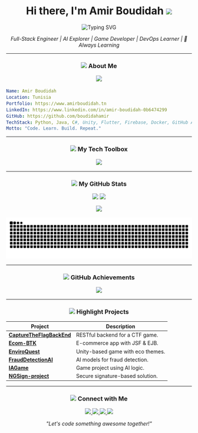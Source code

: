 <h1 align="center">
  Hi there, I'm Amir Boudidah <img src="https://media.giphy.com/media/hvRJCLFzcasrR4ia7z/giphy.gif" width="30px"/>
</h1>

<p align="center">
  <img src="https://readme-typing-svg.demolab.com?font=Fira+Code&size=24&duration=3000&pause=1000&color=00F7FF&center=true&vCenter=true&width=450&lines=Hi+I'm+Amir+Boudidah;Software+Engineer;Unity+%26+Flutter+Dev;DevOps+%7C+Cloud+Explorer;Creative+Problem+Solver" alt="Typing SVG" />
</p>

<p align="center">
  <em>Full-Stack Engineer | AI Explorer | Game Developer | DevOps Learner | 🚀 Always Learning</em>
</p>

---

<h3 align="center"><img src="https://media.giphy.com/media/fvN04Tdk3Imas/giphy.gif" width="35"/> About Me</h3>

<p align="center">
  <img src="https://readme-typing-svg.demolab.com?font=Roboto+Mono&size=18&duration=4000&pause=1000&color=F59E0B&center=true&vCenter=true&width=600&lines=Backend+Engineer+with+a+love+for+automation;Unity+Game+Dev+%7C+Flutter+Mobile+Builder;Building+cool+things+since+day+one..." />
</p>

```yaml
Name: Amir Boudidah
Location: Tunisia
Portfolio: https://www.amirboudidah.tn
LinkedIn: https://www.linkedin.com/in/amir-boudidah-0b6474299
GitHub: https://github.com/boudidahamir
TechStack: Python, Java, C#, Unity, Flutter, Firebase, Docker, GitHub Actions
Motto: "Code. Learn. Build. Repeat."
```

---

<h3 align="center"><img src="https://media.giphy.com/media/LMt9638dO8dftAjtco/giphy.gif" width="35"/> My Tech Toolbox</h3>

<p align="center">
  <img src="https://skillicons.dev/icons?i=python,java,cs,flutter,unity,javascript,docker,firebase,git" />
</p>

---

<h3 align="center"><img src="https://media.giphy.com/media/QssGEmpkyEOhBCb7e1/giphy.gif" width="35"/> My GitHub Stats</h3>

<p align="center">
  <img src="https://github-readme-stats.vercel.app/api?username=boudidahamir&show_icons=true&theme=tokyonight&hide_border=true" width="48%" />
  <img src="https://github-readme-streak-stats.herokuapp.com?user=boudidahamir&theme=tokyonight&hide_border=true" width="48%" />
</p>

<p align="center">
  <img src="https://github-readme-activity-graph.vercel.app/graph?username=boudidahamir&theme=react-dark&hide_border=true" />
</p>

<p align="center">
  <img src="https://github.com/boudidahamir/boudidahamir/blob/output/github-contribution-grid-snake.svg" />
</p>

---

<h3 align="center"><img src="https://media.giphy.com/media/l0ExncehJzexFpRHq/giphy.gif" width="35"/> GitHub Achievements</h3>

<p align="center">
  <img src="https://github-profile-trophy.vercel.app/?username=boudidahamir&theme=gruvbox&no-frame=true&row=1&column=7" />
</p>

---

<h3 align="center"><img src="https://media.giphy.com/media/jRf5fsn8G6YaogAWxn/giphy.gif" width="35"/> Highlight Projects</h3>

| Project | Description |
|--------|-------------|
| [**CaptureTheFlagBackEnd**](https://github.com/boudidahamir/CaptureTheFlagBackEnd) | RESTful backend for a CTF game. |
| [**Ecom-BTK**](https://github.com/boudidahamir/Ecom-BTK) | E-commerce app with JSF & EJB. |
| [**EnviroQuest**](https://github.com/boudidahamir/EnviroQuest) | Unity-based game with eco themes. |
| [**FraudDetectionAI**](https://github.com/boudidahamir/FraudDetectionAI) | AI models for fraud detection. |
| [**IAGame**](https://github.com/boudidahamir/IAGame) | Game project using AI logic. |
| [**NGSign-project**](https://github.com/boudidahamir/NGSign-project) | Secure signature-based solution. |

---

<h3 align="center"><img src="https://media.giphy.com/media/3oriO0OEd9QIDdllqo/giphy.gif" width="35"/> Connect with Me</h3>

<p align="center">
  <a href="https://www.amirboudidah.tn" target="_blank">
    <img src="https://img.shields.io/badge/Portfolio-amirboudidah.tn-black?style=for-the-badge&logo=firefox&logoColor=white"/>
  </a>
  <a href="https://www.linkedin.com/in/amir-boudidah-0b6474299" target="_blank">
    <img src="https://img.shields.io/badge/LinkedIn-Amir_Boudidah-0077B5?style=for-the-badge&logo=linkedin&logoColor=white"/>
  </a>
  <a href="mailto:amirboudiah@gmail.com">
    <img src="https://img.shields.io/badge/Gmail-amirboudiah@gmail.com-D14836?style=for-the-badge&logo=gmail&logoColor=white"/>
  </a>
  <a href="https://github.com/boudidahamir" target="_blank">
    <img src="https://img.shields.io/badge/GitHub-boudidahamir-181717?style=for-the-badge&logo=github"/>
  </a>
</p>

<p align="center"><em>"Let's code something awesome together!"</em></p>